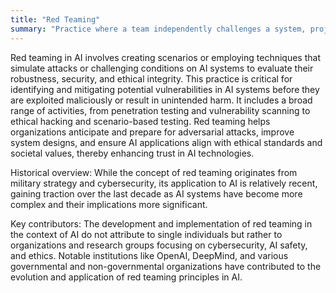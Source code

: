```yaml
---
title: "Red Teaming"
summary: "Practice where a team independently challenges a system, project, or policy to identify vulnerabilities, improve security, and test the effectiveness of defenses, often applied in cybersecurity and, increasingly, in AI safety and ethics."
---
```

Red teaming in AI involves creating scenarios or employing techniques that simulate attacks or challenging conditions on AI systems to evaluate their robustness, security, and ethical integrity. This practice is critical for identifying and mitigating potential vulnerabilities in AI systems before they are exploited maliciously or result in unintended harm. It includes a broad range of activities, from penetration testing and vulnerability scanning to ethical hacking and scenario-based testing. Red teaming helps organizations anticipate and prepare for adversarial attacks, improve system designs, and ensure AI applications align with ethical standards and societal values, thereby enhancing trust in AI technologies.

Historical overview: While the concept of red teaming originates from military strategy and cybersecurity, its application to AI is relatively recent, gaining traction over the last decade as AI systems have become more complex and their implications more significant.

Key contributors: The development and implementation of red teaming in the context of AI do not attribute to single individuals but rather to organizations and research groups focusing on cybersecurity, AI safety, and ethics. Notable institutions like OpenAI, DeepMind, and various governmental and non-governmental organizations have contributed to the evolution and application of red teaming principles in AI.

